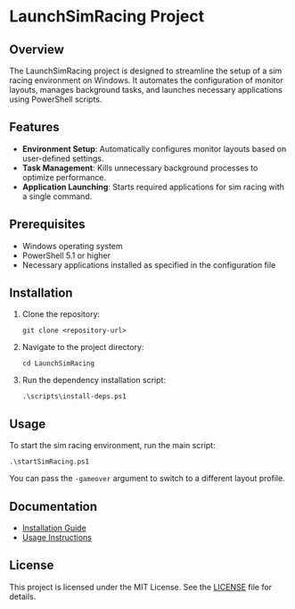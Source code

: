 # LaunchSimRacing Project

## Overview
The LaunchSimRacing project is designed to streamline the setup of a sim racing environment on Windows. It automates the configuration of monitor layouts, manages background tasks, and launches necessary applications using PowerShell scripts.

## Features
- **Environment Setup**: Automatically configures monitor layouts based on user-defined settings.
- **Task Management**: Kills unnecessary background processes to optimize performance.
- **Application Launching**: Starts required applications for sim racing with a single command.

## Prerequisites
- Windows operating system
- PowerShell 5.1 or higher
- Necessary applications installed as specified in the configuration file

## Installation
1. Clone the repository:
   ```
   git clone <repository-url>
   ```
2. Navigate to the project directory:
   ```
   cd LaunchSimRacing
   ```
3. Run the dependency installation script:
   ```
   .\scripts\install-deps.ps1
   ```

## Usage
To start the sim racing environment, run the main script:
```
.\startSimRacing.ps1
```
You can pass the `-gameover` argument to switch to a different layout profile.

## Documentation
- [Installation Guide](docs/INSTALLATION.md)
- [Usage Instructions](docs/USAGE.md)

## License
This project is licensed under the MIT License. See the [LICENSE](LICENSE) file for details.